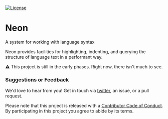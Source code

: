 [![License][license badge]][license]

# Neon
A system for working with language syntax

Neon provides facilities for highlighting, indenting, and querying the structure of language text in a performant way.

⚠️ This project is still in the early phases. Right now, there isn't much to see.

### Suggestions or Feedback

We'd love to hear from you! Get in touch via [twitter](https://twitter.com/chimehq), an issue, or a pull request.

Please note that this project is released with a [Contributor Code of Conduct](CODE_OF_CONDUCT.md). By participating in this project you agree to abide by its terms.

[license]: https://opensource.org/licenses/BSD-3-Clause
[license badge]: https://img.shields.io/github/license/ChimeHQ/Neon

